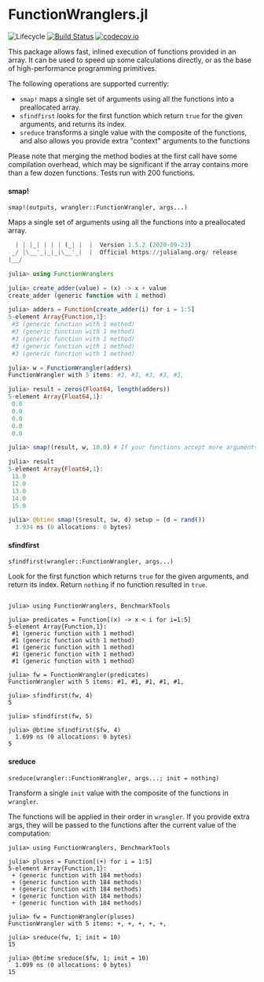# FunctionWranglers.jl

![Lifecycle](https://img.shields.io/badge/lifecycle-maturing-green.svg)
[![Build Status](https://travis-ci.com/tisztamo/FunctionWranglers.jl.svg?branch=master)](https://travis-ci.com/tisztamo/FunctionWranglers.jl)
[![codecov.io](http://codecov.io/github/tisztamo/FunctionWranglers.jl/coverage.svg?branch=master)](http://codecov.io/github/tisztamo/FunctionWranglers.jl?branch=master)

This package allows fast, inlined execution of functions provided in an array. It can be used to speed up some calculations directly, or as the base of high-performance programming primitives.

The following operations are supported currently:

- `smap!` maps a single set of arguments using all the functions into a preallocated array. 
- `sfindfirst` looks for the first function which return `true` for the given arguments, and returns its index.
- `sreduce` transforms a single value with the composite of the functions, and also allows you provide extra "context" arguments to the functions

Please note that merging the method bodies at the first call have some compilation overhead, which may be significant if the array contains more than a few dozen functions. Tests run with 200 functions.

#### smap!

    smap!(outputs, wrangler::FunctionWrangler, args...)

Maps a single set of arguments using all the functions into a preallocated array.

```julia
  | | |_| | | | (_| |  |  Version 1.5.2 (2020-09-23)
 _/ |\__'_|_|_|\__'_|  |  Official https://julialang.org/ release
|__/ 

julia> using FunctionWranglers

julia> create_adder(value) = (x) -> x + value
create_adder (generic function with 1 method)

julia> adders = Function[create_adder(i) for i = 1:5]
5-element Array{Function,1}:
 #3 (generic function with 1 method)
 #3 (generic function with 1 method)
 #3 (generic function with 1 method)
 #3 (generic function with 1 method)
 #3 (generic function with 1 method)

julia> w = FunctionWrangler(adders)
FunctionWrangler with 5 items: #3, #3, #3, #3, #3, 

julia> result = zeros(Float64, length(adders))
5-element Array{Float64,1}:
 0.0
 0.0
 0.0
 0.0
 0.0

julia> smap!(result, w, 10.0) # If your functions accept more arguments, you can also provide them here

julia> result
5-element Array{Float64,1}:
 11.0
 12.0
 13.0
 14.0
 15.0

julia> @btime smap!($result, $w, d) setup = (d = rand())
  3.934 ns (0 allocations: 0 bytes)
```


#### sfindfirst

    sfindfirst(wrangler::FunctionWrangler, args...)

Look for the first function which returns `true` for the given arguments, and return its index. Return `nothing` if no function resulted in `true`.

```

julia> using FunctionWranglers, BenchmarkTools

julia> predicates = Function[(x) -> x < i for i=1:5]
5-element Array{Function,1}:
 #1 (generic function with 1 method)
 #1 (generic function with 1 method)
 #1 (generic function with 1 method)
 #1 (generic function with 1 method)
 #1 (generic function with 1 method)

julia> fw = FunctionWrangler(predicates)
FunctionWrangler with 5 items: #1, #1, #1, #1, #1, 

julia> sfindfirst(fw, 4)
5

julia> sfindfirst(fw, 5)

julia> @btime sfindfirst($fw, 4)
  1.699 ns (0 allocations: 0 bytes)
5
```

#### sreduce

    sreduce(wrangler::FunctionWrangler, args...; init = nothing)

Transform a single `init` value with the composite of the functions in `wrangler`.

The functions will be applied in their order in `wrangler`. If you provide extra args, they will be passed to the functions after the current value of the computation:

```
julia> using FunctionWranglers, BenchmarkTools

julia> pluses = Function[(+) for i = 1:5]
5-element Array{Function,1}:
 + (generic function with 184 methods)
 + (generic function with 184 methods)
 + (generic function with 184 methods)
 + (generic function with 184 methods)
 + (generic function with 184 methods)

julia> fw = FunctionWrangler(pluses)
FunctionWrangler with 5 items: +, +, +, +, +, 

julia> sreduce(fw, 1; init = 10)
15

julia> @btime sreduce($fw, 1; init = 10)
  1.099 ns (0 allocations: 0 bytes)
15
```